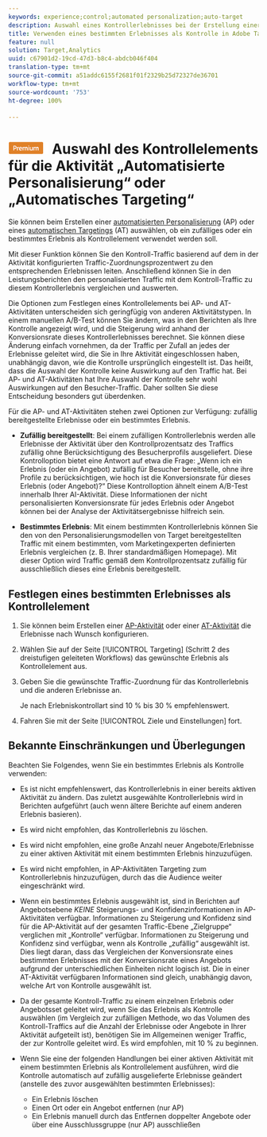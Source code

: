 ```yaml
---
keywords: experience;control;automated personalization;auto-target
description: Auswahl eines Kontrollerlebnisses bei der Erstellung einer automatisierten Personalisierung (AP) oder eines automatischen Targetings (AT) in Adobe Target.
title: Verwenden eines bestimmten Erlebnisses als Kontrolle in Adobe Target
feature: null
solution: Target,Analytics
uuid: c67901d2-19cd-47d3-b8c4-abdcb046f404
translation-type: tm+mt
source-git-commit: a51addc6155f2681f01f2329b25d72327de36701
workflow-type: tm+mt
source-wordcount: '753'
ht-degree: 100%

---
```



# ![PREMIUM](/help/assets/premium.png) Auswahl des Kontrollelements für die Aktivität „Automatisierte Personalisierung“ oder „Automatisches Targeting“

Sie können beim Erstellen einer [automatisierten Personalisierung](/help/c-activities/t-automated-personalization/automated-personalization.md) (AP) oder eines [automatischen Targetings](/help/c-activities/auto-target-to-optimize.md) (AT) auswählen, ob ein zufälliges oder ein bestimmtes Erlebnis als Kontrollelement verwendet werden soll.

Mit dieser Funktion können Sie den Kontroll-Traffic basierend auf dem in der Aktivität konfigurierten Traffic-Zuordnungsprozentwert zu den entsprechenden Erlebnissen leiten. Anschließend können Sie in den Leistungsberichten den personalisierten Traffic mit dem Kontroll-Traffic zu diesem Kontrollerlebnis vergleichen und auswerten.

Die Optionen zum Festlegen eines Kontrollelements bei AP- und AT-Aktivitäten unterscheiden sich geringfügig von anderen Aktivitätstypen. In einem manuellen A/B-Test können Sie ändern, was in den Berichten als Ihre Kontrolle angezeigt wird, und die Steigerung wird anhand der Konversionsrate dieses Kontrollerlebnisses berechnet. Sie können diese Änderung einfach vornehmen, da der Traffic per Zufall an jedes der Erlebnisse geleitet wird, die Sie in Ihre Aktivität eingeschlossen haben, unabhängig davon, wie die Kontrolle ursprünglich eingestellt ist. Das heißt, dass die Auswahl der Kontrolle keine Auswirkung auf den Traffic hat. Bei AP- und AT-Aktivitäten hat Ihre Auswahl der Kontrolle sehr wohl Auswirkungen auf den Besucher-Traffic. Daher sollten Sie diese Entscheidung besonders gut überdenken.

Für die AP- und AT-Aktivitäten stehen zwei Optionen zur Verfügung: zufällig bereitgestellte Erlebnisse oder ein bestimmtes Erlebnis.

* **Zufällig bereitgestellt**: Bei einem zufälligen Kontrollerlebnis werden alle Erlebnisse der Aktivität über den Kontrollprozentsatz des Traffics zufällig ohne Berücksichtigung des Besucherprofils ausgeliefert. Diese Kontrolloption bietet eine Antwort auf etwa die Frage: „Wenn ich ein Erlebnis (oder ein Angebot) zufällig für Besucher bereitstelle, ohne ihre Profile zu berücksichtigen, wie hoch ist die Konversionsrate für dieses Erlebnis (oder Angebot)?“ Diese Kontrolloption ähnelt einem A/B-Test innerhalb Ihrer AI-Aktivität. Diese Informationen der nicht personalisierten Konversionsrate für jedes Erlebnis oder Angebot können bei der Analyse der Aktivitätsergebnisse hilfreich sein.

* **Bestimmtes Erlebnis**: Mit einem bestimmten Kontrollerlebnis können Sie den von den Personalisierungsmodellen von Target bereitgestellten Traffic mit einem bestimmten, vom Marketingexperten definierten Erlebnis vergleichen (z. B. Ihrer standardmäßigen Homepage). Mit dieser Option wird Traffic gemäß dem Kontrollprozentsatz zufällig für ausschließlich dieses eine Erlebnis bereitgestellt.

## Festlegen eines bestimmten Erlebnisses als Kontrollelement

1. Sie können beim Erstellen einer [AP-Aktivität](/help/c-activities/t-automated-personalization/create-ap-activity.md) oder einer [AT-Aktivität](/help/c-activities/t-test-ab/t-test-create-ab/ab-audience.md) die Erlebnisse nach Wunsch konfigurieren.
1. Wählen Sie auf der Seite [!UICONTROL Targeting] (Schritt 2 des dreistufigen geleiteten Workflows) das gewünschte Erlebnis als Kontrollelement aus.
1. Geben Sie die gewünschte Traffic-Zuordnung für das Kontrollerlebnis und die anderen Erlebnisse an.

   Je nach Erlebniskontrollart sind 10 % bis 30 % empfehlenswert.

1. Fahren Sie mit der Seite [!UICONTROL Ziele und Einstellungen] fort.

## Bekannte Einschränkungen und Überlegungen

Beachten Sie Folgendes, wenn Sie ein bestimmtes Erlebnis als Kontrolle verwenden:

* Es ist nicht empfehlenswert, das Kontrollerlebnis in einer bereits aktiven Aktivität zu ändern. Das zuletzt ausgewählte Kontrollerlebnis wird in Berichten aufgeführt (auch wenn ältere Berichte auf einem anderen Erlebnis basieren).
* Es wird nicht empfohlen, das Kontrollerlebnis zu löschen.
* Es wird nicht empfohlen, eine große Anzahl neuer Angebote/Erlebnisse zu einer aktiven Aktivität mit einem bestimmten Erlebnis hinzuzufügen.
* Es wird nicht empfohlen, in AP-Aktivitäten Targeting zum Kontrollerlebnis hinzuzufügen, durch das die Audience weiter eingeschränkt wird.
* Wenn ein bestimmtes Erlebnis ausgewählt ist, sind in Berichten auf Angebotsebene *KEINE* Steigerungs- und Konfidenzinformationen in AP-Aktivitäten verfügbar. Informationen zu Steigerung und Konfidenz sind für die AP-Aktivität auf der gesamten Traffic-Ebene „Zielgruppe“ verglichen mit „Kontrolle“ verfügbar. Informationen zu Steigerung und Konfidenz sind verfügbar, wenn als Kontrolle „zufällig“ ausgewählt ist. Dies liegt daran, dass das Vergleichen der Konversionsrate eines bestimmten Erlebnisses mit der Konversionsrate eines Angebots aufgrund der unterschiedlichen Einheiten nicht logisch ist. Die in einer AT-Aktivität verfügbaren Informationen sind gleich, unabhängig davon, welche Art von Kontrolle ausgewählt ist.
* Da der gesamte Kontroll-Traffic zu einem einzelnen Erlebnis oder Angebotsset geleitet wird, wenn Sie das Erlebnis als Kontrolle auswählen (im Vergleich zur zufälligen Methode, wo das Volumen des Kontroll-Traffics auf die Anzahl der Erlebnisse oder Angebote in Ihrer Aktivität aufgeteilt ist), benötigen Sie im Allgemeinen weniger Traffic, der zur Kontrolle geleitet wird. Es wird empfohlen, mit 10 % zu beginnen.
* Wenn Sie eine der folgenden Handlungen bei einer aktiven Aktivität mit einem bestimmten Erlebnis als Kontrollelement ausführen, wird die Kontrolle automatisch auf zufällig ausgelieferte Erlebnisse geändert (anstelle des zuvor ausgewählten bestimmten Erlebnisses):

   * Ein Erlebnis löschen
   * Einen Ort oder ein Angebot entfernen (nur AP)
   * Ein Erlebnis manuell durch das Entfernen doppelter Angebote oder über eine Ausschlussgruppe (nur AP) ausschließen

